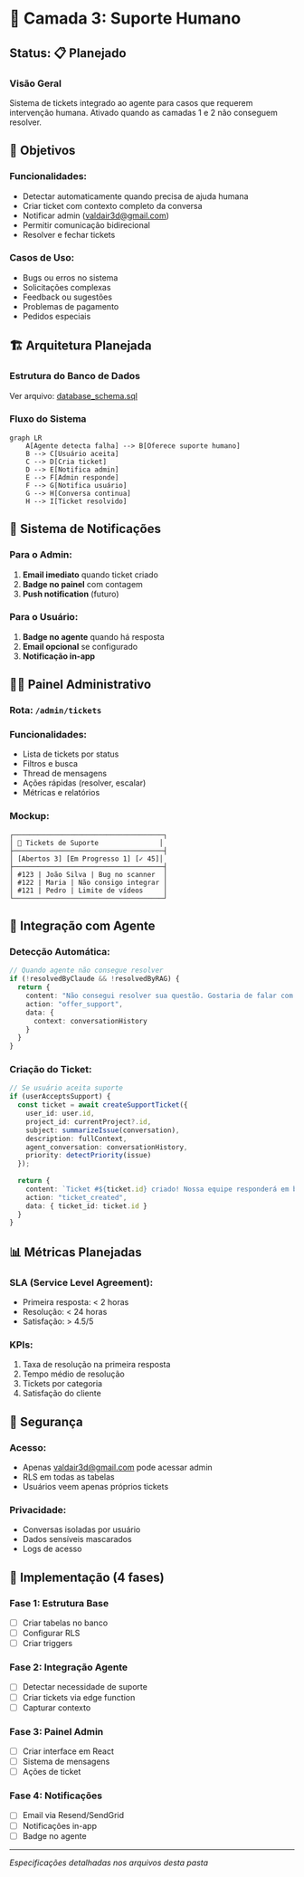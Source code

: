 # 🎫 Camada 3: Suporte Humano

## Status: 📋 Planejado

### Visão Geral
Sistema de tickets integrado ao agente para casos que requerem intervenção humana. Ativado quando as camadas 1 e 2 não conseguem resolver.

## 🎯 Objetivos

### Funcionalidades:
- Detectar automaticamente quando precisa de ajuda humana
- Criar ticket com contexto completo da conversa
- Notificar admin (valdair3d@gmail.com)
- Permitir comunicação bidirecional
- Resolver e fechar tickets

### Casos de Uso:
- Bugs ou erros no sistema
- Solicitações complexas
- Feedback ou sugestões
- Problemas de pagamento
- Pedidos especiais

## 🏗️ Arquitetura Planejada

### Estrutura do Banco de Dados

Ver arquivo: [database_schema.sql](./database_schema.sql)

### Fluxo do Sistema

```mermaid
graph LR
    A[Agente detecta falha] --> B[Oferece suporte humano]
    B --> C[Usuário aceita]
    C --> D[Cria ticket]
    D --> E[Notifica admin]
    E --> F[Admin responde]
    F --> G[Notifica usuário]
    G --> H[Conversa continua]
    H --> I[Ticket resolvido]
```

## 🔔 Sistema de Notificações

### Para o Admin:
1. **Email imediato** quando ticket criado
2. **Badge no painel** com contagem
3. **Push notification** (futuro)

### Para o Usuário:
1. **Badge no agente** quando há resposta
2. **Email opcional** se configurado
3. **Notificação in-app**

## 👨‍💼 Painel Administrativo

### Rota: `/admin/tickets`

### Funcionalidades:
- Lista de tickets por status
- Filtros e busca
- Thread de mensagens
- Ações rápidas (resolver, escalar)
- Métricas e relatórios

### Mockup:
```
┌─────────────────────────────────────┐
│ 🎫 Tickets de Suporte               │
├─────────────────────────────────────┤
│ [Abertos 3] [Em Progresso 1] [✓ 45]│
├─────────────────────────────────────┤
│ #123 | João Silva | Bug no scanner  │
│ #122 | Maria | Não consigo integrar │
│ #121 | Pedro | Limite de vídeos     │
└─────────────────────────────────────┘
```

## 🤖 Integração com Agente

### Detecção Automática:
```typescript
// Quando agente não consegue resolver
if (!resolvedByClaude && !resolvedByRAG) {
  return {
    content: "Não consegui resolver sua questão. Gostaria de falar com nosso suporte humano?",
    action: "offer_support",
    data: {
      context: conversationHistory
    }
  }
}
```

### Criação do Ticket:
```typescript
// Se usuário aceita suporte
if (userAcceptsSupport) {
  const ticket = await createSupportTicket({
    user_id: user.id,
    project_id: currentProject?.id,
    subject: summarizeIssue(conversation),
    description: fullContext,
    agent_conversation: conversationHistory,
    priority: detectPriority(issue)
  });
  
  return {
    content: `Ticket #${ticket.id} criado! Nossa equipe responderá em breve.`,
    action: "ticket_created",
    data: { ticket_id: ticket.id }
  }
}
```

## 📊 Métricas Planejadas

### SLA (Service Level Agreement):
- Primeira resposta: < 2 horas
- Resolução: < 24 horas
- Satisfação: > 4.5/5

### KPIs:
1. Taxa de resolução na primeira resposta
2. Tempo médio de resolução
3. Tickets por categoria
4. Satisfação do cliente

## 🔐 Segurança

### Acesso:
- Apenas valdair3d@gmail.com pode acessar admin
- RLS em todas as tabelas
- Usuários veem apenas próprios tickets

### Privacidade:
- Conversas isoladas por usuário
- Dados sensíveis mascarados
- Logs de acesso

## 🚀 Implementação (4 fases)

### Fase 1: Estrutura Base
- [ ] Criar tabelas no banco
- [ ] Configurar RLS
- [ ] Criar triggers

### Fase 2: Integração Agente
- [ ] Detectar necessidade de suporte
- [ ] Criar tickets via edge function
- [ ] Capturar contexto

### Fase 3: Painel Admin
- [ ] Criar interface em React
- [ ] Sistema de mensagens
- [ ] Ações de ticket

### Fase 4: Notificações
- [ ] Email via Resend/SendGrid
- [ ] Notificações in-app
- [ ] Badge no agente

---

*Especificações detalhadas nos arquivos desta pasta*